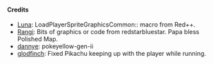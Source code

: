 #### Credits
- [Luna](https://github.com/TheFakeMateo/): LoadPlayerSpriteGraphicsCommon:: macro from Red++.
- [Rangi](github.com/Rangi42/): Bits of graphics or code from redstarbluestar. Papa bless Polished Map. 
- [dannye](https://github.com/dannye/): pokeyellow-gen-ii
- [glodfinch](https://github.com/glodfinch): Fixed Pikachu keeping up with the player while running.
